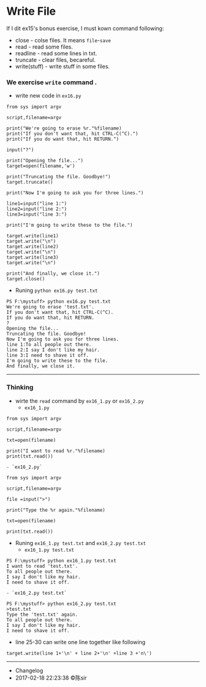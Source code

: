 # Write File

If I dit ex15's bonus exercise, I must kown command following:

- close - colse files. It means `file`-`save`
- read - read some files.
- readline - read some lines in txt.
- truncate - clear files, becareful.
- write(stuff) - write stuff in some files.

### We exercise `write` command .

- write new code in `ex16.py`
```
from sys import argv

script,filename=argv

print("We're going to erase %r."%filename)
print("If you don't want that, hit CTRL-C(^C).")
print("If you do want that, hit RETURN.")

input("?")

print("Opening the file...")
target=open(filename,'w')

print("Truncating the file. Goodbye!")
target.truncate()

print("Now I'm going to ask you for three lines.")

line1=input("line 1:")
line2=input("line 2:")
line3=input("line 3:")

print("I'm going to write these to the file.")

target.write(line1)
target.write("\n")
target.write(line2)
target.write("\n")
target.write(line3)
target.write("\n")

print("And finally, we close it.")
target.close()
```

- Runing `python ex16.py test.txt`
```
PS F:\mystuff> python ex16.py test.txt
We're going to erase 'test.txt'.
If you don't want that, hit CTRL-C(^C).
If you do want that, hit RETURN.
?
Opening the file...
Truncating the file. Goodbye!
Now I'm going to ask you for three lines.
line 1:To all people out there.
line 2:I say I don't like my hair.
line 3:I need to shave it off.
I'm going to write these to the file.
And finally, we close it.
```
***

### Thinking

- wirte the `read` command by `ex16_1.py` or `ex16_2.py`
    - `ex16_1.py`
```
from sys import argv

script,filename=argv

txt=open(filename)

print("I want to read %r."%filename)
print(txt.read())
```

    - `ex16_2.py`
```
from sys import argv

script,filename=argv

file =input(">")

print("Type the %r again."%filename)

txt=open(filename)

print(txt.read())
```

- Runing `ex16_1.py test.txt` and `ex16_2.py test.txt`
    - `ex16_1.py test.txt`
```
PS F:\mystuff> python ex16_1.py test.txt
I want to read 'test.txt'.
To all people out there.
I say I don't like my hair.
I need to shave it off.
```

    - `ex16_2.py test.txt`
```
PS F:\mystuff> python ex16_2.py test.txt
>test.txt
Type the 'test.txt' again.
To all people out there.
I say I don't like my hair.
I need to shave it off.
```

- line 25-30 can write one line together like following

`target.write(line 1+'\n' + line 2+'\n' +line 3 +'n\')`

***
- Changelog
- 2017-02-18 22:23:38 ©陈sir
